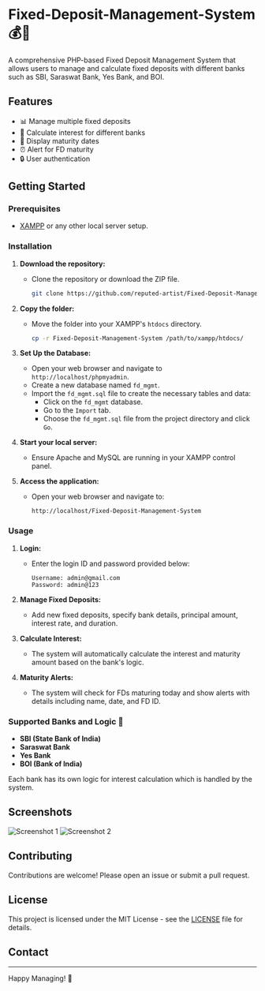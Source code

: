# Fixed-Deposit-Management-System 💰🏦

A comprehensive PHP-based Fixed Deposit Management System that allows users to manage and calculate fixed deposits with different banks such as SBI, Saraswat Bank, Yes Bank, and BOI.

## Features
- 📊 Manage multiple fixed deposits
- 💸 Calculate interest for different banks
- 📅 Display maturity dates
- ⏰ Alert for FD maturity
- 🔒 User authentication

## Getting Started

### Prerequisites
- [XAMPP](https://www.apachefriends.org/index.html) or any other local server setup.

### Installation

1. **Download the repository:**
    - Clone the repository or download the ZIP file.
      ```sh
      git clone https://github.com/reputed-artist/Fixed-Deposit-Management-system.git
      ```

2. **Copy the folder:**
    - Move the folder into your XAMPP's `htdocs` directory.
      ```sh
      cp -r Fixed-Deposit-Management-System /path/to/xampp/htdocs/
      ```

3. **Set Up the Database:**
    - Open your web browser and navigate to `http://localhost/phpmyadmin`.
    - Create a new database named `fd_mgmt`.
    - Import the `fd_mgmt.sql` file to create the necessary tables and data:
      - Click on the `fd_mgmt` database.
      - Go to the `Import` tab.
      - Choose the `fd_mgmt.sql` file from the project directory and click `Go`.

4. **Start your local server:**
    - Ensure Apache and MySQL are running in your XAMPP control panel.

5. **Access the application:**
    - Open your web browser and navigate to:
      ```
      http://localhost/Fixed-Deposit-Management-System
      ```

### Usage

1. **Login:**
    - Enter the login ID and password provided below:
      ```
      Username: admin@gmail.com
      Password: admin@123
      ```

2. **Manage Fixed Deposits:**
    - Add new fixed deposits, specify bank details, principal amount, interest rate, and duration.

3. **Calculate Interest:**
    - The system will automatically calculate the interest and maturity amount based on the bank's logic.

4. **Maturity Alerts:**
    - The system will check for FDs maturing today and show alerts with details including name, date, and FD ID.

### Supported Banks and Logic 🏦
- **SBI (State Bank of India)**
- **Saraswat Bank**
- **Yes Bank**
- **BOI (Bank of India)**

Each bank has its own logic for interest calculation which is handled by the system.

## Screenshots

![Screenshot 1](path/to/screenshot1.png)
![Screenshot 2](path/to/screenshot2.png)

## Contributing
Contributions are welcome! Please open an issue or submit a pull request.

## License
This project is licensed under the MIT License - see the [LICENSE](LICENSE) file for details.

## Contact

---

Happy Managing! 💼
